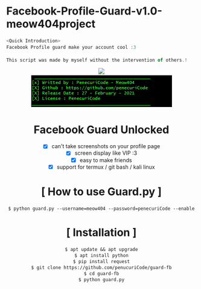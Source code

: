 # Facebook-Profile-Guard-v1.0-meow404project

```js
<Quick Introduction>
Facebook Profile guard make your account cool :3

This script was made by myself without the intervention of others.!
```
<center><img src="https://discord.c99.nl/widget/theme-2/447411230098063362.png">
<br>
<img src="https://github.com/penucuriCode/guard-fb/blob/main/ScreenShot.PNG">
  
# Facebook Guard Unlocked
- [x] can't take screenshots on your profile page
- [x] screen display like VIP :3
- [x] easy to make friends
- [x] support for termux / git bash / kali linux

# [ How to use Guard.py ]
```
$ python guard.py --username=meow404 --password=penecuriCode --enable
```

# [ Installation ]
```
$ apt update && apt upgrade
$ apt install python
$ pip install request
$ git clone https://github.com/penucuriCode/guard-fb
$ cd guard-fb
$ python guard.py
